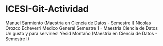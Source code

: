 # ICESI-Git-Actividad


Manuel Sarmiento (Maestría en Ciencia de Datos - Semestre I)
Nicolas Orozco Echeverri
Medico General
Semestre 1 - Maestria Ciencia de Datos
Un gusto y para servirles!
Yesid Montaño (Maestría en Ciencia de Datos - Semestre I)

